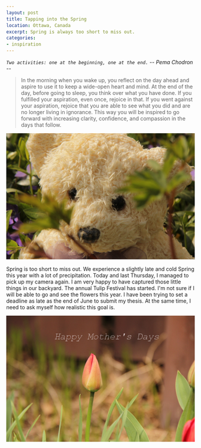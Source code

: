 ```yaml
---
layout: post
title: Tapping into the Spring
location: Ottawa, Canada
excerpt: Spring is always too short to miss out.
categories:
- inspiration
---
```


*`Two activities: one at the beginning, one at the end.` -- Pema Chodron --*

> In the morning when you wake up, you reflect on the day ahead and aspire to use it to keep a wide-open heart and mind. At the end of the day, before going to sleep, you think over what you have done. If you fulfilled your aspiration, even once, rejoice in that. If you went against your aspiration, rejoice that you are able to see what you did and are no longer living in ignorance. This way you will be inspired to go forward with increasing clarity, confidence, and compassion in the days that follow.

<div class="image_and_caption">
  <p><img src="/images/lavender-bear.jpg" alt="mother's day" title="Lavender Wax Bear"/></p>
</div>

Spring is too short to miss out. We experience a slightly late and cold Spring this year with a lot of precipitation. Today and last Thursday, I managed to pick up my camera again. I am very happy to have captured those little things in our backyard. The annual Tulip Festival has started. I'm not sure if I will be able to go and see the flowers this year. I have been trying to set a deadline as late as the end of June to submit my thesis. At the same time, I need to ask myself how realistic this goal is.

<div class="image_and_caption">
  <p><img src="/images/mothers-day.jpg" alt="mother's day" title="Happy Mother's Day"/></p>
</div>

